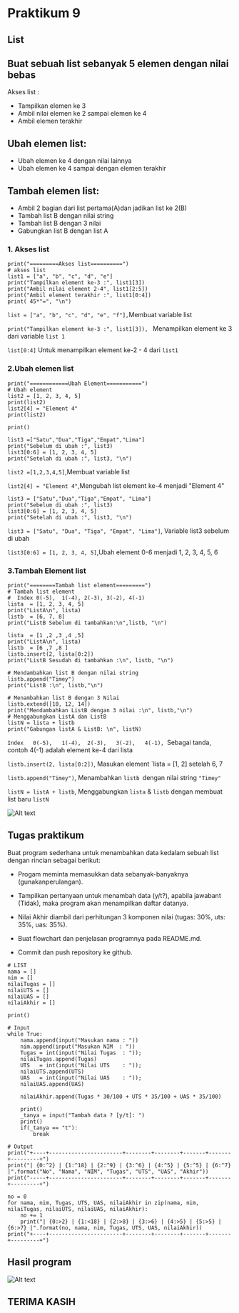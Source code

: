 # Praktikum 9
## List
## Buat sebuah list sebanyak 5 elemen dengan nilai bebas
Akses list :
* Tampilkan elemen ke 3
* Ambil nilai elemen ke 2 sampai elemen ke 4
* Ambil elemen terakhir

## Ubah elemen list:
* Ubah elemen ke 4 dengan nilai lainnya
* Ubah elemen ke 4 sampai dengan elemen terakhir
## Tambah elemen list:
* Ambil 2 bagian dari list pertama(A)dan jadikan list ke 2(B)
* Tambah list B dengan nilai string
* Tambah list B dengan 3 nilai
* Gabungkan list B dengan list A
### 1. Akses list
```
print("=========Akses list==========")
# akses list
list1 = ["a", "b", "c", "d", "e"]
print("Tampilkan element ke-3 :", list1[3]) 
print("Ambil nilai element 2-4", list1[2:5])
print("Ambil element terakhir :", list1[0:4])
print( 45*"=", "\n")
```
```list = ["a", "b", "c", "d", "e", "f"],```Membuat variable list

```print("Tampilkan element ke-3 :", list1[3]), ```
Menampilkan element ke 3 dari variable ```list 1```

```list[0:4]``` Untuk menampilkan element ke-2 - 4 dari ```list1```
### 2.Ubah elemen list
```
print("============Ubah Element===========")
# Ubah element
list2 = [1, 2, 3, 4, 5]
print(list2)
list2[4] = "Element 4"
print(list2)

print()

list3 =["Satu","Dua","Tiga","Empat","Lima"]
print("Sebelum di ubah :", list3)
list3[0:6] = [1, 2, 3, 4, 5]
print("Setelah di ubah :", list3, "\n")
```

```list2 =[1,2,3,4,5]```,Membuat variable list

```list2[4] = "Element 4"```,Mengubah list element ke-4 menjadi "Element 4"
```
list3 = ["Satu","Dua","Tiga","Empat", "Lima"]
print("Sebelum di ubah :", list3)
list3[0:6] = [1, 2, 3, 4, 5]
print("Setelah di ubah :", list3, "\n")
```
```list3 = ["Satu", "Dua", "Tiga", "Empat", "Lima"]```, Variable list3 sebelum di ubah

```list3[0:6] = [1, 2, 3, 4, 5]```,Ubah element 0-6 menjadi 1, 2, 3, 4, 5, 6
### 3.Tambah Element list
```
print("========Tambah list element=========")
# Tambah list element
#  Index 0(-5),  1(-4), 2(-3), 3(-2), 4(-1) 
lista  = [1, 2, 3, 4, 5]
print("ListA\n", lista)
listb  = [6, 7, 8]
print("ListB Sebelum di tambahkan:\n",listb, "\n")

lista  = [1 ,2 ,3 ,4 ,5]
print("ListA\n", lista)
listb  = [6 ,7 ,8 ]
listb.insert(2, lista[0:2])  
print("ListB Sesudah di tambahkan :\n", listb, "\n")

# Mendambahkan list B dengan nilai string
listb.append("Timey")
print("ListB :\n", listb,"\n")

# Menambahkan list B dengan 3 Nilai
listb.extend([10, 12, 14])
print("Mendambahkan ListB dengan 3 nilai :\n", listb,"\n")
# Menggabungkan ListA dan ListB 
listN = lista + listb
print("Gabungan listA & ListB: \n", listN)
```
```Index   0(-5),   1(-4),  2(-3),   3(-2),   4(-1), ```Sebagai tanda, contoh 4(-1) adalah element ke-4 dari lista

```listb.insert(2, lista[0:2])```, Masukan element `lista = [1, 2] setelah 6, 7

```listb.append("Timey")```, Menambahkan ```listb ```dengan nilai string ```"Timey"```

```listN = listA + listb```, Menggabungkan ```lista``` & ```listb``` dengan membuat list baru ```listN```

![Alt text](<Screenshot 2023-11-15 090640.png>)
## Tugas praktikum
Buat program sederhana untuk menambahkan data kedalam sebuah list dengan rincian sebagai berikut:

* Progam meminta memasukkan data sebanyak-banyaknya (gunakanperulangan).

* Tampilkan pertanyaan untuk menambah data (y/t?), apabila jawabant (Tidak), maka program akan menampilkan daftar datanya.

* Nilai Akhir diambil dari perhitungan 3 komponen nilai (tugas: 30%, uts: 35%, uas: 35%).

* Buat flowchart dan penjelasan programnya pada README.md.

* Commit dan push repository ke github.
```
# LIST
nama = []
nim = []
nilaiTugas = []
nilaiUTS = []
nilaiUAS = []
nilaiAkhir = []

print()

# Input
while True:
    nama.append(input("Masukan nama : "))
    nim.append(input("Masukan NIM  : "))
    Tugas = int(input("Nilai Tugas  : ")); 
    nilaiTugas.append(Tugas)
    UTS   = int(input("Nilai UTS    : ")); 
    nilaiUTS.append(UTS)
    UAS   = int(input("Nilai UAS    : ")); 
    nilaiUAS.append(UAS)

    nilaiAkhir.append(Tugas * 30/100 + UTS * 35/100 + UAS * 35/100)

    print()
    _tanya = input("Tambah data ? [y/t]: ")
    print()
    if(_tanya == "t"):
        break

# Output
print("+----+-----------------------+--------+--------+-------+-------+---------+")
print("| {0:^2} | {1:^18} | {2:^9} | {3:^6} | {4:^5} | {5:^5} | {6:^7} |".format("No", "Nama", "NIM", "Tugas", "UTS", "UAS", "Akhir"))
print("-----+-----------------------+--------+--------+-------+-------+---------+")

no = 0
for nama, nim, Tugas, UTS, UAS, nilaiAkhir in zip(nama, nim, nilaiTugas, nilaiUTS, nilaiUAS, nilaiAkhir):
    no += 1    
    print("| {0:>2} | {1:<18} | {2:>8} | {3:>6} | {4:>5} | {5:>5} | {6:>7} |".format(no, nama, nim, Tugas, UTS, UAS, nilaiAkhir))
print("+----+-----------------------+--------+--------+-------+-------+---------+")
```
## Hasil program
![Alt text](<Screenshot 2023-11-15 105105.png>)
## TERIMA KASIH